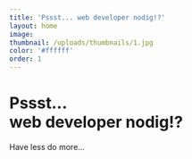 ```yaml
---
title: 'Pssst... web developer nodig!?'
layout: home
image:
thumbnail: /uploads/thumbnails/1.jpg
color: '#ffffff'
order: 1
---
```



# Pssst...<br>web developer nodig!?

Have less do more...